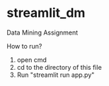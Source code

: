 # streamlit_dm
Data Mining Assignment

How to run?
1. open cmd
2. cd to the directory of this file
3. Run "streamlit run app.py"
